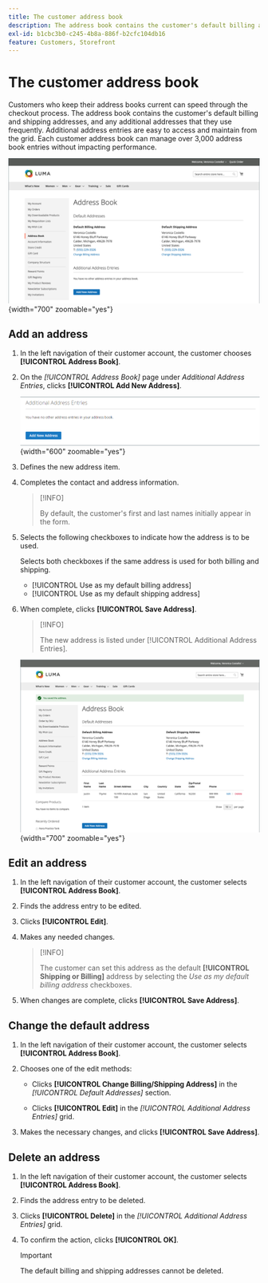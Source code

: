 ```yaml
---
title: The customer address book
description: The address book contains the customer's default billing and shipping addresses, and any additional addresses that they use frequently.
exl-id: b1cbc3b0-c245-4b8a-886f-b2cfc104db16
feature: Customers, Storefront
---
```

# The customer address book

Customers who keep their address books current can speed through the checkout process. The address book contains the customer's default billing and shipping addresses, and any additional addresses that they use frequently. Additional address entries are easy to access and maintain from the grid. Each customer address book can manage over 3,000 address book entries without impacting performance.

![Address Book](assets/customer-account-dashboard-address-book.png){width="700" zoomable="yes"}

## Add an address

1. In the left navigation of their customer account, the customer chooses **[!UICONTROL Address Book]**.

1. On the _[!UICONTROL Address Book]_ page under _Additional Address Entries_, clicks **[!UICONTROL Add New Address]**.

   ![Add New Address](assets/add-new-address.png){width="600" zoomable="yes"}

1. Defines the new address item.

1. Completes the contact and address information.

   >[!INFO]
   >
   >By default, the customer's first and last names initially appear in the form.

1. Selects the following checkboxes to indicate how the address is to be used.

   Selects both checkboxes if the same address is used for both billing and shipping.

   * [!UICONTROL Use as my default billing address]
   * [!UICONTROL Use as my default shipping address]

1. When complete, clicks **[!UICONTROL Save Address]**.

   >[!INFO]
   >
   >The new address is listed under [!UICONTROL Additional Address Entries].

   ![Additional Address Entries](assets/customer-account-dashboard-address-saved.png){width="700" zoomable="yes"}

## Edit an address

1. In the left navigation of their customer account, the customer selects **[!UICONTROL Address Book]**.

1. Finds the address entry to be edited.

1. Clicks **[!UICONTROL Edit]**.

1. Makes any needed changes.

   >[!INFO]
   >
   >The customer can set this address as the default **[!UICONTROL Shipping or Billing]** address by selecting the _Use as my default billing address_ checkboxes.

1. When changes are complete, clicks **[!UICONTROL Save Address]**.

## Change the default address

1. In the left navigation of their customer account, the customer selects **[!UICONTROL Address Book]**.

1. Chooses one of the edit methods:

   * Clicks **[!UICONTROL Change Billing/Shipping Address]** in the _[!UICONTROL Default Addresses]_ section.

   * Clicks **[!UICONTROL Edit]** in the _[!UICONTROL Additional Address Entries]_ grid.

1. Makes the necessary changes, and clicks **[!UICONTROL Save Address]**.

## Delete an address

1. In the left navigation of their customer account, the customer selects **[!UICONTROL Address Book]**.

1. Finds the address entry to be deleted.

1. Clicks **[!UICONTROL Delete]** in the _[!UICONTROL Additional Address Entries]_ grid.

1. To confirm the action, clicks **[!UICONTROL OK]**.

   >[!IMPORTANT]
   >
   >The default billing and shipping addresses cannot be deleted.
